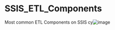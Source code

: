 # SSIS_ETL_Components
Most common ETL Components on SSIS 
cy![image](https://user-images.githubusercontent.com/80399273/214987805-e7b62632-df30-4029-bf14-a015d2b8f936.png)
